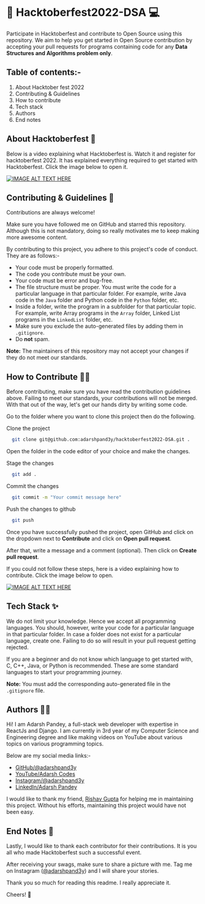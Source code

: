 
# 🎃 Hacktoberfest2022-DSA 💻

Participate in Hacktoberfest and contribute to Open Source using this repository.
We aim to help you get started in Open Source contribution by accepting your pull
requests for programs containing code for any
**Data Structures and Algorithms problem only**.

## Table of contents:-

1. About Hacktober fest 2022
2. Contributing & Guidelines
3. How to contribute 
4. Tech stack
5. Authors
6. End notes

## About Hacktoberfest 🤖

Below is a video explaining what Hacktoberfest is. Watch it and register for hacktoberfest 2022.
It has explained everything required to get started with Hacktoberfest. Click the image below to open it.

[![IMAGE ALT TEXT HERE](https://img.youtube.com/vi/abFj2x59o6c/0.jpg)](https://www.youtube.com/watch?v=abFj2x59o6c)

## Contributing & Guidelines 👀

Contributions are always welcome!

Make sure you have followed me on GitHub and starred this repository.
Although this is not mandatory, doing so really motivates me to keep making
more awesome content.

By contributing to this project, you adhere to this project's code of conduct. They are as follows:-

- Your code must be properly formatted.
- The code you contribute must be your own.
- Your code must be error and bug-free.
- The file structure must be proper. You must write the code for a particular language in that particular folder. For example, write Java code in the `Java` folder and Python code in the `Python` folder, etc.
- Inside a folder, write the program in a subfolder for that particular topic. For example, write Array programs in the `Array` folder, Linked List programs in the `LinkedList` folder, etc.
- Make sure you exclude the auto-generated files by adding them in `.gitignore`.
- Do **not** spam.

**Note:** The maintainers of this repository may not accept your changes if
they do not meet our standards.

## How to Contribute 👨‍💻

Before contributing, make sure you have read the contribution guidelines above.
Failing to meet our standards, your contributions will not be merged.
With that out of the way, let's get our hands dirty by writing some code.

Go to the folder where you want to clone this project then do the following.

Clone the project

```bash
  git clone git@github.com:adarshpand3y/hacktoberfest2022-DSA.git .
```

Open the folder in the code editor of your choice and make the changes. 

Stage the changes

```bash
  git add .
```

Commit the changes

```bash
  git commit -m "Your commit message here"
```
Push the changes to github

```bash
  git push
```

Once you have successfully pushed the project, open GitHub and click on
the dropdown next to **Contribute** and click on **Open pull request**.

After that, write a message and a comment (optional).
Then click on **Create pull request**.

If you could not follow these steps, here is a video explaining how to contribute. Click the image below to open.

[![IMAGE ALT TEXT HERE](https://img.youtube.com/vi/oXBDAd7Hv0w/0.jpg)](https://www.youtube.com/watch?v=oXBDAd7Hv0w)
## Tech Stack ✨

We do not limit your knowledge. Hence we accept all programming languages.
You should, however, write your code for a particular language in that
particular folder. In case a folder does not exist for a particular language,
create one. Failing to do so will result in your pull request getting rejected.

If you are a beginner and do not know which language to get started with, C, C++,
Java, or Python is recommended. These are some standard languages to start your
programming journey.

**Note:** You must add the corresponding auto-generated file in the `.gitignore` file.

## Authors 🐱‍💻

Hi! I am Adarsh Pandey, a full-stack web developer with expertise in ReactJs and Django.
I am currently in 3rd year of my Computer Science and Engineering degree and
like making videos on YouTube about various topics on various programming topics.

Below are my social media links:-

- [GitHub/@adarshpand3y](https://www.github.com/adarshpand3y)
- [YouTube/Adarsh Codes](https://www.youtube.com/channel/UCnrfRzWsCZhkZjmTS8YjuWA)
- [Instagram/@adarshpand3y](https://www.instagram.com/adarshpand3y/)
- [LinkedIn/Adarsh Pandey](https://www.linkedin.com/in/adarshpand3y/)

I would like to thank my friend, [Rishav Gupta](https://github.com/Rishavgupta12345) for helping me in maintaining this
project. Without his efforts, maintaining this project would have not been easy.

## End Notes 📝

Lastly, I would like to thank each contributor for their contributions.
It is you all who made Hacktoberfest such a successful event.

After receiving your swags, make sure to share a picture with me. Tag me on
Instagram ([@adarshpand3y](https://www.instagram.com/adarshpand3y/)) and I will share your stories.

Thank you so much for reading this readme. I really appreciate it.

Cheers! 🍻
